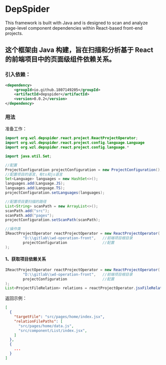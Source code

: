 # DepSpider
This framework is built with Java and is designed to scan and analyze page-level component dependencies within React-based front-end projects.

这个框架由 Java 构建，旨在扫描和分析基于 React 的前端项目中的页面级组件依赖关系。
---

### 引入依赖：

```xml
<dependency>
    <groupId>io.github.1807149205</groupId>
    <artifactId>depspider</artifactId>
    <version>0.0.2</version>
</dependency>
```

### 用法
准备工作：
```java
import org.wzl.depspider.react.project.ReactProjectOperator;
import org.wzl.depspider.react.project.config.language.Language
import org.wzl.depspider.react.project.config.language.*

import java.util.Set;

//配置
ProjectConfiguration projectConfiguration = new ProjectConfiguration();
//配置项目的语言，有ts和js语言
Set<Language> languages = new HashSet<>();
languages.add(Language.JS);
languages.add(Language.TS);
projectConfiguration.setLanguages(languages);

//配置项目要扫描的路径
List<String> scanPath = new ArrayList<>();
scanPath.add("src");
scanPath.add("pages");
projectConfiguration.setScanPath(scanPath);

//操作类
IReactProjectOperator reactProjectOperator = new ReactProjectOperator(
        "D:\\gitlab\\wd-operation-front",   //前端项目根目录
        projectConfiguration                //配置
);

```
#### 1、获取项目依赖关系
```java
IReactProjectOperator reactProjectOperator = new ReactProjectOperator(
        "D:\\gitlab\\wd-operation-front",   //前端项目根目录
        projectConfiguration                //配置
);
List<ProjectFileRelation> relations = reactProjectOperator.jsxFileRelation();
```
返回示例：
```json
[
  {
    "targetFile": "src/pages/home/index.jsx",
    "relationFilePaths": [
      "src/pages/home/data.js",
      "src/component/List/index.jsx",
    ]
  },
  {
    ...
  }
]
```